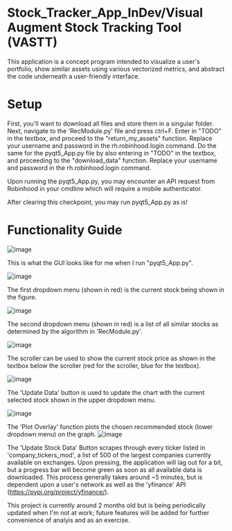# Stock_Tracker_App_InDev/Visual Augment Stock Tracking Tool (VASTT) 

This application is a concept program intended to visualize a user's portfolio, show similar assets using various vectorized metrics, and abstract the code underneath a user-friendly interface. 

# Setup
First, you'll want to download all files and store them in a singular folder. Next, navigate to the 'RecModule.py' file and press ctrl+F. Enter in "TODO" in the textbox, and proceed to the "return_my_assets" function. Replace your username and password in the rh.robinhood.login command. Do the same for the pyqt5_App.py file by also entering  in "TODO" in the textbox, and proceeding to the "download_data" function. Replace your username and password in the rh.robinhood.login command.

Upon running the pyqt5_App.py, you may encounter an API request from Robinhood in your cmdline which will require a mobile authenticator. 

After clearing this checkpoint, you may run pyqt5_App.py as is!

# Functionality Guide
![image](345260479-143f5088-9c5b-4db4-9779-56ecead6d698.png)

This is what the GUI looks like for me when I run "pyqt5_App.py".

![image](345260748-11ffc06b-48e3-4fd4-9314-87379bff4e38.png)

The first dropdown menu (shown in red) is the current stock being shown in the figure. 

![image](345260903-d2cfedc0-b713-493b-9eeb-717d864b1d40.png)

The second dropdown menu (shown in red) is a list of all similar stocks as determined by the algorithm in 'RecModule.py'. 

![image](345261227-ade98a2b-ad8b-47b2-9b1e-c176205fbc92.png)

The scroller can be used to show the current stock price as shown in the textbox below the scroller (red for the scroller, blue for the textbox). 

![image](345261469-8b1ee5af-1f6a-4c6e-a2c2-6a895be7311b.png)

The 'Update Data' button is used to update the chart with the current selected stock shown in the upper dropdown menu.

![image](345261504-a98937a1-769b-403c-8f66-b4e536023e87.png)

The 'Plot Overlay' function plots the chosen recommended stock (lower dropdown menu) on the graph. 
![image](345264946-f5e94142-12e6-4034-8199-43c0dd337e01.png)

The 'Update Stock Data' Button scrapes through every ticker listed in 'company_tickers_mod', a list of 500 of the largest companies currently available on exchanges. Upon pressing, the application will lag out for a bit, but a progress bar will become green as soon as all available data is downloaded. This process generally takes around ~5 minutes, but is dependent upon a user's network as well as the 'yfinance' API (https://pypi.org/project/yfinance/). 

This project is currently around 2 months old but is being periodically updated when I'm not at work; future features will be added for further convenience of analyis and as an exercise. 
